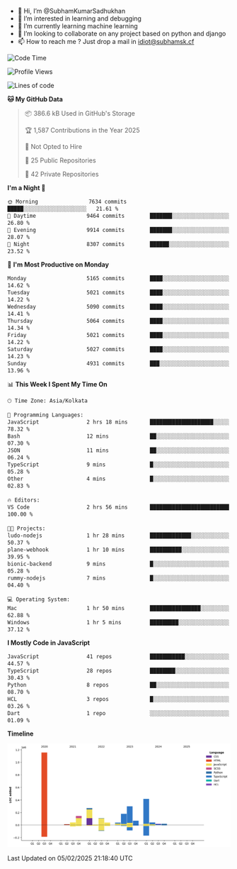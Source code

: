 - 👋 Hi, I’m @SubhamKumarSadhukhan
- 👀 I’m interested in learning and debugging
- 🌱 I’m currently learning machine learning
- 💞️ I’m looking to collaborate on any project based on python and django
- 📫 How to reach me ?
      Just drop a mail in idiot@subhamsk.cf

<!---
SubhamKumarSadhukhan/SubhamKumarSadhukhan is a ✨ special ✨ repository because its `README.md` (this file) appears on your GitHub profile.
You can click the Preview link to take a look at your changes.
--->


<!--START_SECTION:waka-->
![Code Time](http://img.shields.io/badge/Code%20Time-2%2C737%20hrs%2041%20mins-blue)

![Profile Views](http://img.shields.io/badge/Profile%20Views-0-blue)

![Lines of code](https://img.shields.io/badge/From%20Hello%20World%20I%27ve%20Written-2.8%20million%20lines%20of%20code-blue)

**🐱 My GitHub Data** 

> 📦 386.6 kB Used in GitHub's Storage 
 > 
> 🏆 1,587 Contributions in the Year 2025
 > 
> 🚫 Not Opted to Hire
 > 
> 📜 25 Public Repositories 
 > 
> 🔑 42 Private Repositories 
 > 
**I'm a Night 🦉** 

```text
🌞 Morning                7634 commits        █████░░░░░░░░░░░░░░░░░░░░   21.61 % 
🌆 Daytime                9464 commits        ███████░░░░░░░░░░░░░░░░░░   26.80 % 
🌃 Evening                9914 commits        ███████░░░░░░░░░░░░░░░░░░   28.07 % 
🌙 Night                  8307 commits        ██████░░░░░░░░░░░░░░░░░░░   23.52 % 
```
📅 **I'm Most Productive on Monday** 

```text
Monday                   5165 commits        ████░░░░░░░░░░░░░░░░░░░░░   14.62 % 
Tuesday                  5021 commits        ████░░░░░░░░░░░░░░░░░░░░░   14.22 % 
Wednesday                5090 commits        ████░░░░░░░░░░░░░░░░░░░░░   14.41 % 
Thursday                 5064 commits        ████░░░░░░░░░░░░░░░░░░░░░   14.34 % 
Friday                   5021 commits        ████░░░░░░░░░░░░░░░░░░░░░   14.22 % 
Saturday                 5027 commits        ████░░░░░░░░░░░░░░░░░░░░░   14.23 % 
Sunday                   4931 commits        ███░░░░░░░░░░░░░░░░░░░░░░   13.96 % 
```


📊 **This Week I Spent My Time On** 

```text
🕑︎ Time Zone: Asia/Kolkata

💬 Programming Languages: 
JavaScript               2 hrs 18 mins       ████████████████████░░░░░   78.32 % 
Bash                     12 mins             ██░░░░░░░░░░░░░░░░░░░░░░░   07.30 % 
JSON                     11 mins             ██░░░░░░░░░░░░░░░░░░░░░░░   06.24 % 
TypeScript               9 mins              █░░░░░░░░░░░░░░░░░░░░░░░░   05.28 % 
Other                    4 mins              █░░░░░░░░░░░░░░░░░░░░░░░░   02.83 % 

🔥 Editors: 
VS Code                  2 hrs 56 mins       █████████████████████████   100.00 % 

🐱‍💻 Projects: 
ludo-nodejs              1 hr 28 mins        █████████████░░░░░░░░░░░░   50.37 % 
plane-webhook            1 hr 10 mins        ██████████░░░░░░░░░░░░░░░   39.95 % 
bionic-backend           9 mins              █░░░░░░░░░░░░░░░░░░░░░░░░   05.28 % 
rummy-nodejs             7 mins              █░░░░░░░░░░░░░░░░░░░░░░░░   04.40 % 

💻 Operating System: 
Mac                      1 hr 50 mins        ████████████████░░░░░░░░░   62.88 % 
Windows                  1 hr 5 mins         █████████░░░░░░░░░░░░░░░░   37.12 % 
```

**I Mostly Code in JavaScript** 

```text
JavaScript               41 repos            ███████████░░░░░░░░░░░░░░   44.57 % 
TypeScript               28 repos            ████████░░░░░░░░░░░░░░░░░   30.43 % 
Python                   8 repos             ██░░░░░░░░░░░░░░░░░░░░░░░   08.70 % 
HCL                      3 repos             █░░░░░░░░░░░░░░░░░░░░░░░░   03.26 % 
Dart                     1 repo              ░░░░░░░░░░░░░░░░░░░░░░░░░   01.09 % 
```



**Timeline**

![Lines of Code chart](https://raw.githubusercontent.com/SubhamKumarSadhukhan/SubhamKumarSadhukhan/main/assets/bar_graph.png)


 Last Updated on 05/02/2025 21:18:40 UTC
<!--END_SECTION:waka-->

